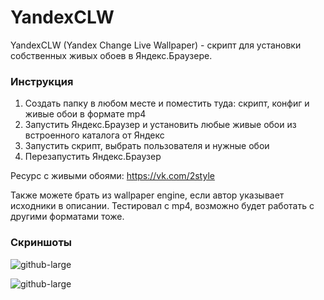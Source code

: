 # YandexCLW
YandexCLW (Yandex Change Live Wallpaper) - скрипт для установки собственных живых обоев в Яндекс.Браузере.

### Инструкция
1. Создать папку в любом месте и поместить туда: скрипт, конфиг и живые обои в формате mp4
2. Запустить Яндекс.Браузер и установить любые живые обои из встроенного каталога от Яндекс
3. Запустить скрипт, выбрать пользователя и нужные обои
4. Перезапустить Яндекс.Браузер

Ресурс с живыми обоями: https://vk.com/2style

Также можете брать из wallpaper engine, если автор указывает исходники в описании. Тестировал с mp4, возможно будет работать с другими форматами тоже.
### Скриншоты
![github-large](https://repository-images.githubusercontent.com/488323428/add0ddb0-8160-4fa2-b6c0-00a33b32de50)

![github-large](https://downloader.disk.yandex.ru/preview/dbba7314bd3c429d5116156dd97050f9e15a94632c56a1b97e3367d9b7d35f1a/62810978/TmFqWUfg9M5JjQAnZte7h7kYLmJvM6JEfrBrKwc2hCH7JGmCM_0Otunv9B-yTF21W3W-Z9UXjfTR7HYaoq61Gg%3D%3D?uid=0&filename=2.png&disposition=inline&hash=&limit=0&content_type=image%2Fpng&owner_uid=0&tknv=v2&size=2560x1324)
